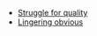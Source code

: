 - [Struggle for quality](./struggle_for_quality/main.md)
- [Lingering obvious](./lingering_obvious/main.md)